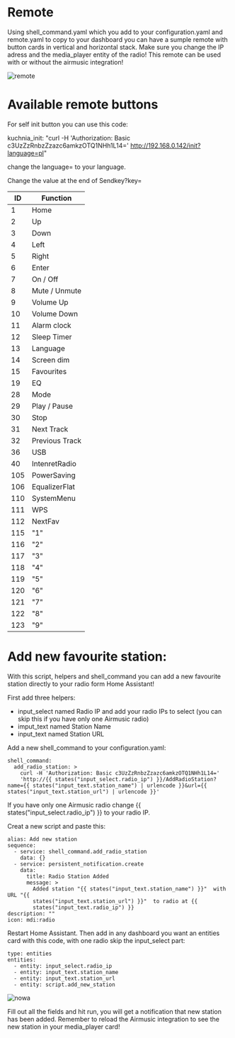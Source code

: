 # Remote

Using shell_command.yaml which you add to your configuration.yaml and remote.yaml to copy to your dashboard you can have a sumple remote with button cards in vertical and horizontal stack. Make sure you change the IP adress and the media_player entity of the radio! This remote can be used with or without the airmusic integration!

![remote](https://github.com/DominikWrobel/airmusic/assets/89667597/0eed7dc5-3f92-4b3b-89c2-7309967f85a0)

# Available remote buttons

For self init button you can use this code:

kuchnia_init: "curl -H 'Authorization: Basic c3UzZzRnbzZzazc6amkzOTQ1NHh1L14=' http://192.168.0.142/init?language=pl" 

change the language= to your language.

Change the value at the end of Sendkey?key=

|ID |   Function    |
|---|---------------|
|1  | Home          |
|2  | Up            |
|3  | Down          |
|4  | Left          |
|5  | Right         |
|6  | Enter         |
|7  | On / Off      |
|8  | Mute / Unmute |
|9  | Volume Up     |
|10 | Volume Down   |
|11 | Alarm clock   |
|12 | Sleep Timer   |
|13 | Language      |
|14 | Screen dim    |
|15 | Favourites    |
|19 | EQ            |
|28 | Mode          |
|29 | Play / Pause  |
|30 | Stop          |
|31 | Next Track    |
|32 | Previous Track|
|36 | USB           |
|40 | IntenretRadio |
|105| PowerSaving   |
|106| EqualizerFlat |
|110| SystemMenu    |
|111| WPS           |
|112| NextFav       |
|115| "1"           |
|116| "2"           |
|117| "3"           |
|118| "4"           |
|119| "5"           |
|120| "6"           |
|121| "7"           |
|122| "8"           |
|123| "9"           |

# Add new favourite station:

With this script, helpers and shell_command you can add a new favourite station directly to your radio form Home Assistant!

First add three helpers:
 - input_select named Radio IP and add your radio IPs to select (you can skip this if you have only one Airmusic radio)
 - imput_text named Station Name
 - input_text named Station URL

Add a new shell_command to your configuration.yaml:

```
shell_command:
  add_radio_station: >
    curl -H 'Authorization: Basic c3UzZzRnbzZzazc6amkzOTQ1NHh1L14=' 
    'http://{{ states("input_select.radio_ip") }}/AddRadioStation?name={{ states("input_text.station_name") | urlencode }}&url={{ states("input_text.station_url") | urlencode }}'
```

If you have only one Airmusic radio change {{ states("input_select.radio_ip") }} to your radio IP.

Creat a new script and paste this:

```
alias: Add new station
sequence:
  - service: shell_command.add_radio_station
    data: {}
  - service: persistent_notification.create
    data:
      title: Radio Station Added
      message: >
        Added station "{{ states("input_text.station_name") }}"  with URL "{{
        states("input_text.station_url") }}"  to radio at {{
        states("input_text.radio_ip") }}
description: ""
icon: mdi:radio
```

Restart Home Assistant. Then add in any dashboard you want an entities card with this code, with one radio skip the input_select part:

```
type: entities
entities:
  - entity: input_select.radio_ip
  - entity: input_text.station_name
  - entity: input_text.station_url
  - entity: script.add_new_station
```

![nowa](https://github.com/user-attachments/assets/fd77fc73-7c77-4e99-ac02-31129cb4109c)

Fill out all the fields and hit run, you will get a notification that new station has been added. Remember to reload the Airmusic integration to see the new station in your media_player card!
